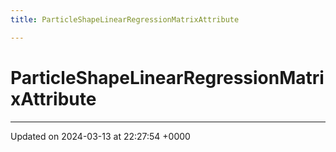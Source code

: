 ```yaml
---
title: ParticleShapeLinearRegressionMatrixAttribute

---
```


# ParticleShapeLinearRegressionMatrixAttribute





-------------------------------

Updated on 2024-03-13 at 22:27:54 +0000
